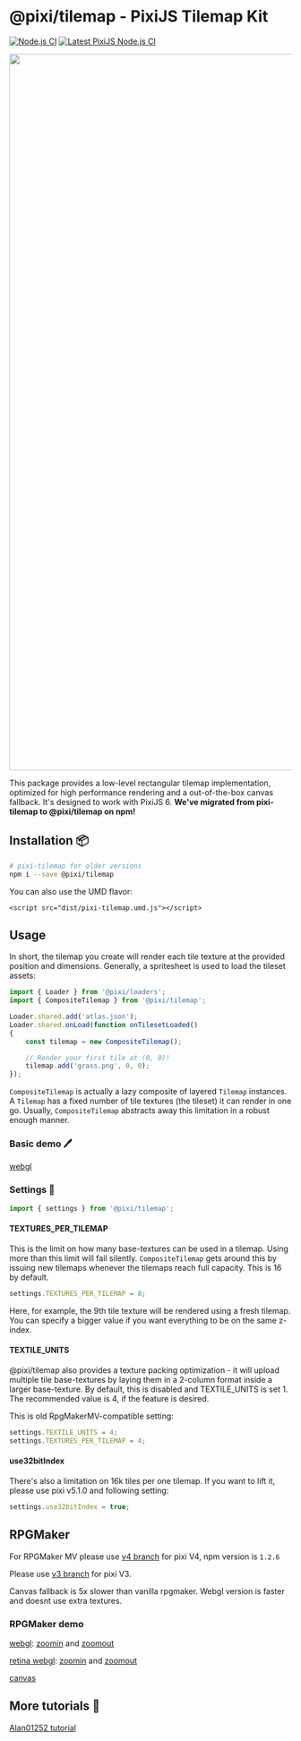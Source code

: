 # @pixi/tilemap - PixiJS Tilemap Kit

[![Node.js CI](https://github.com/pixijs/tilemap/actions/workflows/node.js.yml/badge.svg)](https://github.com/pixijs/tilemap/actions/workflows/node.js.yml)
[![Latest PixiJS Node.js CI](https://github.com/pixijs/tilemap/actions/workflows/pixijs.yml/badge.svg)](https://github.com/pixijs/tilemap/actions/workflows/pixijs.yml)
<p align="center">
<img src="https://i.imgur.com/hfoiBRk.png" width="1280px" />
<p/>

This package provides a low-level rectangular tilemap implementation, optimized for high performance rendering and a
out-of-the-box canvas fallback. It's designed to work with PixiJS 6. **We've migrated from pixi-tilemap to @pixi/tilemap on npm!**

## Installation :package:

```bash
# pixi-tilemap for older versions
npm i --save @pixi/tilemap
```

You can also use the UMD flavor:

```
<script src="dist/pixi-tilemap.umd.js"></script>
```

## Usage

In short, the tilemap you create will render each tile texture at the provided position and dimensions. Generally, a
spritesheet is used to load the tileset assets:

```ts
import { Loader } from '@pixi/loaders';
import { CompositeTilemap } from '@pixi/tilemap';

Loader.shared.add('atlas.json');
Loader.shared.onLoad(function onTilesetLoaded()
{
    const tilemap = new CompositeTilemap();

    // Render your first tile at (0, 0)!
    tilemap.add('grass.png', 0, 0);
});
```

`CompositeTilemap` is actually a lazy composite of layered `Tilemap` instances. A `Tilemap` has a fixed number of tile
textures (the tileset) it can render in one go. Usually, `CompositeTilemap` abstracts away this limitation in a robust
enough manner.

### Basic demo :pen:

[webgl](https://pixijs.github.io/tilemap/basic.html)

### Settings :page_facing_up:

```ts
import { settings } from '@pixi/tilemap';
```

#### TEXTURES_PER_TILEMAP

This is the limit on how many base-textures can be used in a tilemap. Using more than this limit will fail silently. `CompositeTilemap`
gets around this by issuing new tilemaps whenever the tilemaps reach full capacity. This is 16 by default.

```js
settings.TEXTURES_PER_TILEMAP = 8;
```

Here, for example, the 9th tile texture will be rendered using a fresh tilemap. You can specify a bigger value if
you want everything to be on the same z-index.

#### TEXTILE_UNITS

@pixi/tilemap also provides a texture packing optimization - it will upload multiple tile base-textures by laying them
in a 2-column format inside a larger base-texture. By default, this is disabled and TEXTILE_UNITS is set 1. The recommended
value is 4, if the feature is desired.

This is old RpgMakerMV-compatible setting:

```js
settings.TEXTILE_UNITS = 4;
settings.TEXTURES_PER_TILEMAP = 4;
```

#### use32bitIndex

There's also a limitation on 16k tiles per one tilemap. If you want to lift it, please use pixi v5.1.0 and following setting:

```js
settings.use32bitIndex = true;
```

## RPGMaker

For RPGMaker MV please use [v4 branch](https://github.com/pixijs/pixi-tilemap/tree/v4.x) for pixi V4, npm version is `1.2.6`

Please use [v3 branch](https://github.com/pixijs/pixi-tilemap/tree/pixiv3) for pixi V3.

Canvas fallback is 5x slower than vanilla rpgmaker. Webgl version is faster and doesnt use extra textures.

### RPGMaker demo

[webgl](https://pixijs.github.io/tilemap/): [zoomin](https://pixijs.github.io/tilemap/?scale=0.6) and [zoomout](https://pixijs.github.io/tilemap/?scale=1.4)

[retina webgl](https://pixijs.github.io/tilemap/?resolution=2): [zoomin](https://pixijs.github.io/pixi-tilemap/?resolution=2&scale=0.6) and [zoomout](https://pixijs.github.io/pixi-tilemap/?resolution=2&scale=1.4)

[canvas](https://pixijs.github.io/tilemap/?canvas)

## More tutorials :link:

[Alan01252 tutorial](https://github.com/Alan01252/pixi-tilemap-tutorial)
